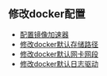 ## 修改docker配置

- [配置镜像加速器](registry-mirrors.md)
- [修改docker默认存储路径](graph.md)
- [修改docker默认网卡网段](bip.md)
- [修改docker默认日志驱动](log.md)
